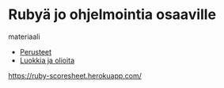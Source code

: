 # Rubyä jo ohjelmointia osaaville

materiaali

* [Perusteet](https://github.com/HY-TKTL/ruby-materiaali/blob/master/Perusteet.md)
* [Luokkia ja olioita](https://github.com/HY-TKTL/ruby-materiaali/blob/master/LuokkiaJaOlioita.md)

https://ruby-scoresheet.herokuapp.com/
